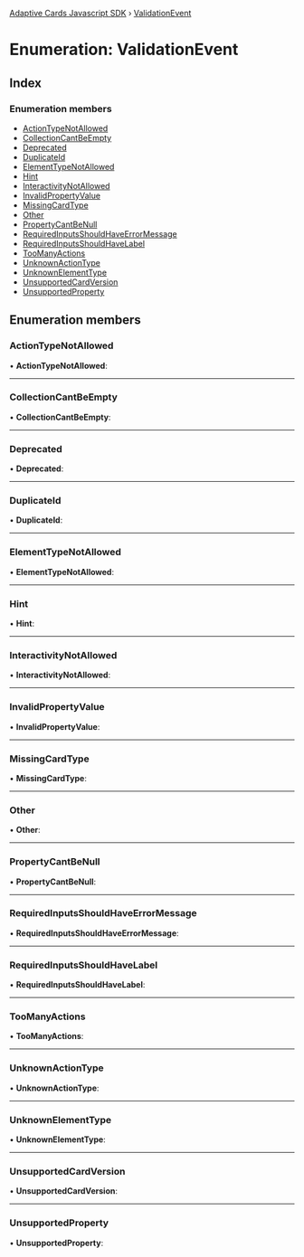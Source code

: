 [Adaptive Cards Javascript SDK](../README.md) › [ValidationEvent](validationevent.md)

# Enumeration: ValidationEvent

## Index

### Enumeration members

* [ActionTypeNotAllowed](validationevent.md#actiontypenotallowed)
* [CollectionCantBeEmpty](validationevent.md#collectioncantbeempty)
* [Deprecated](validationevent.md#deprecated)
* [DuplicateId](validationevent.md#duplicateid)
* [ElementTypeNotAllowed](validationevent.md#elementtypenotallowed)
* [Hint](validationevent.md#hint)
* [InteractivityNotAllowed](validationevent.md#interactivitynotallowed)
* [InvalidPropertyValue](validationevent.md#invalidpropertyvalue)
* [MissingCardType](validationevent.md#missingcardtype)
* [Other](validationevent.md#other)
* [PropertyCantBeNull](validationevent.md#propertycantbenull)
* [RequiredInputsShouldHaveErrorMessage](validationevent.md#requiredinputsshouldhaveerrormessage)
* [RequiredInputsShouldHaveLabel](validationevent.md#requiredinputsshouldhavelabel)
* [TooManyActions](validationevent.md#toomanyactions)
* [UnknownActionType](validationevent.md#unknownactiontype)
* [UnknownElementType](validationevent.md#unknownelementtype)
* [UnsupportedCardVersion](validationevent.md#unsupportedcardversion)
* [UnsupportedProperty](validationevent.md#unsupportedproperty)

## Enumeration members

###  ActionTypeNotAllowed

• **ActionTypeNotAllowed**:

___

###  CollectionCantBeEmpty

• **CollectionCantBeEmpty**:

___

###  Deprecated

• **Deprecated**:

___

###  DuplicateId

• **DuplicateId**:

___

###  ElementTypeNotAllowed

• **ElementTypeNotAllowed**:

___

###  Hint

• **Hint**:

___

###  InteractivityNotAllowed

• **InteractivityNotAllowed**:

___

###  InvalidPropertyValue

• **InvalidPropertyValue**:

___

###  MissingCardType

• **MissingCardType**:

___

###  Other

• **Other**:

___

###  PropertyCantBeNull

• **PropertyCantBeNull**:

___

###  RequiredInputsShouldHaveErrorMessage

• **RequiredInputsShouldHaveErrorMessage**:

___

###  RequiredInputsShouldHaveLabel

• **RequiredInputsShouldHaveLabel**:

___

###  TooManyActions

• **TooManyActions**:

___

###  UnknownActionType

• **UnknownActionType**:

___

###  UnknownElementType

• **UnknownElementType**:

___

###  UnsupportedCardVersion

• **UnsupportedCardVersion**:

___

###  UnsupportedProperty

• **UnsupportedProperty**:
